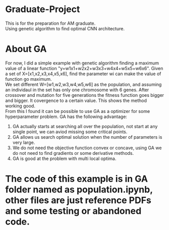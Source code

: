# Graduate-Project
This is for the preparation for AM graduate.  
Using genetic algorithm to find optimal CNN architecture.   
# About GA  

For now, I did a simple example with genetic algorithm finding a maximum value of a linear function "y=w1x1+w2x2+w3x3+w4x4+w5x5+w6x6". Given a set of X=[x1,x2,x3,x4,x5,x6], find the parameter wi can make the value of function go maximum.   
We set different W=[w1,w2,w3,w4,w5,w6] as the population, and assuming an individaul in the set has only one chromosome with 6 genes. After crossover and mutation for five generations the fitness function goes bigger and bigger. It covergence to a certain value. This shows the method working good.  
From this I found it can be possible to use GA as a optimizer for some hyperparameter problem. GA has the following advantage:  
1. GA actually starts at searching all over the population, not start at any single point, we can aviod missing some critical points.  
2. GA allows us search optimal solution when the number of parameters is very large.  
3. We do not need the objective function convex or concave, using GA we do not need to find gradients or some derivative methods.    
4. GA is good at the problem with multi local optima.
# The code of this example is in GA folder named as population.ipynb, other files are just reference PDFs and some testing or abandoned code.  

